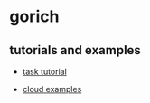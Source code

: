 # gorich

## tutorials and examples

+ [task tutorial](./task/README.md)

+ [cloud examples](./cloud/examples)
